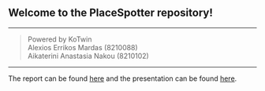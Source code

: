 ## Welcome to the PlaceSpotter repository!
---
> Powered by KoTwin <br>
> Alexios Errikos Mardas (8210088) <br>
> Aikaterini Anastasia Nakou (8210102) <br>
---
The report can be found [here](Report_KoTwin.pdf) and the presentation can be found [here](KoTwinPresentation.pdf).  

